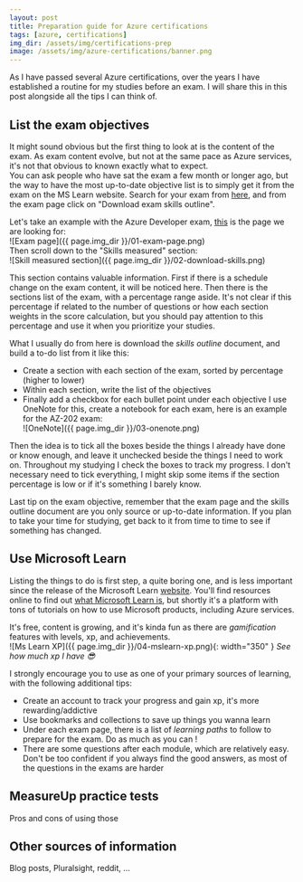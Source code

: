 ```yaml
---
layout: post
title: Preparation guide for Azure certifications
tags: [azure, certifications]
img_dir: /assets/img/certifications-prep
image: /assets/img/azure-certifications/banner.png
---
```


As I have passed several Azure certifications, over the years I have established a routine for my studies before an exam. I will share this in this post alongside all the tips I can think of.


## List the exam objectives

It might sound obvious but the first thing to look at is the content of the exam. As exam content evolve, but not at the same pace as Azure services, it's not that obvious to known exactly what to expect.  
You can ask people who have sat the exam a few month or longer ago, but the way to have the most up-to-date objective list is to simply get it from the exam on the MS Learn website. Search for your exam from [here](https://docs.microsoft.com/en-us/learn/certifications/browse/), and from the exam page click on "Download exam skills outline".  

Let's take an example with the Azure Developer exam, [this](https://docs.microsoft.com/en-us/learn/certifications/exams/az-204) is the page we are looking for:  
![Exam page]({{ page.img_dir }}/01-exam-page.png)  
Then scroll down to the "Skills measured" section:  
![Skill measured section]({{ page.img_dir }}/02-download-skills.png)  

This section contains valuable information. First if there is a schedule change on the exam content, it will be noticed here. Then there is the sections list of the exam, with a percentage range aside. It's not clear if this percentage if related to the number of questions or how each section weights in the score calculation, but you should pay attention to this percentage and use it when you prioritize your studies.  

What I usually do from here is download the *skills outline* document, and build a to-do list from it like this:
- Create a section with each section of the exam, sorted by percentage (higher to lower)
- Within each section, write the list of the objectives
- Finally add a checkbox for each bullet point under each objective
I use OneNote for this, create a notebook for each exam, here is an example for the AZ-202 exam:  
![OneNote]({{ page.img_dir }}/03-onenote.png)  

Then the idea is to tick all the boxes beside the things I already have done or know enough, and leave it unchecked beside the things I need to work on. Throughout my studying I check the boxes to track my progress. I don't necessary need to tick everything, I might skip some items if the section percentage is low or if it's something I barely know.

Last tip on the exam objective, remember that the exam page and the skills outline document are you only source or up-to-date information. If you plan to take your time for studying, get back to it from time to time to see if something has changed.


## Use Microsoft Learn

Listing the things to do is first step, a quite boring one, and is less important since the release of the Microsoft Learn [website](https://docs.microsoft.com/en-us/learn/). You'll find resources online to find out [what Microsoft Learn is](https://docs.microsoft.com/en-us/learn/support/faq?pivots=general), but shortly it's a platform with tons of tutorials on how to use Microsoft products, including Azure services.  

It's free, content is growing, and it's kinda fun as there are *gamification* features with levels, xp, and achievements.  
![Ms Learn XP]({{ page.img_dir }}/04-mslearn-xp.png){: width="350" }
_See how much xp I have 😎_

I strongly encourage you to use as one of your primary sources of learning, with the following additional tips:
- Create an account to track your progress and gain xp, it's more rewarding/addictive
- Use bookmarks and collections to save up things you wanna learn
- Under each exam page, there is a list of *learning paths* to follow to prepare for the exam. Do as much as you can !
- There are some questions after each module, which are relatively easy. Don't be too confident if you always find the good answers, as most of the questions in the exams are harder


## MeasureUp practice tests
Pros and cons of using those

## Other sources of information
Blog posts, Pluralsight, reddit, ...